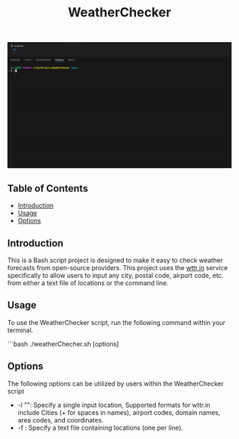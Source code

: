 <h1 align="center"> WeatherChecker </h1> <br>
<p align="center">
    <img alt=WeatherChecker title="WeatherChecker" src="Images/WeatherCheckerGif.gif">
</p>

## Table of Contents

- [Introduction](#introduction)
- [Usage](#usage)
- [Options](#Options)

## Introduction

This is a Bash script project is designed to make it easy to check weather forecasts from open-source providers. This project uses the <a href="https://https://wttr.in">wttr.in</a> service specifically to allow users to input any city, postal code, airport code, etc. from either a text file of locations or the command line. 

## Usage

To use the WeatherChecker script, run the following command within your terminal.

<p>```bash
    ./weatherChecher.sh [options]
</p>

## Options

The following options can be utilized by users within the WeatherChecker script

* -l "<location>": Specify a single input location, Supported formats for wttr.in include Cities (+ for spaces in names), airport codes, domain names, area codes, and coordinates.
* -f <file>: Specify a text file containing locations (one per line).